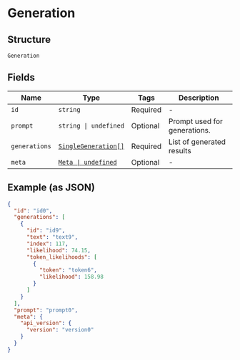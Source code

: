 
# Generation

## Structure

`Generation`

## Fields

| Name | Type | Tags | Description |
|  --- | --- | --- | --- |
| `id` | `string` | Required | - |
| `prompt` | `string \| undefined` | Optional | Prompt used for generations. |
| `generations` | [`SingleGeneration[]`](../../doc/models/single-generation.md) | Required | List of generated results |
| `meta` | [`Meta \| undefined`](../../doc/models/meta.md) | Optional | - |

## Example (as JSON)

```json
{
  "id": "id0",
  "generations": [
    {
      "id": "id9",
      "text": "text9",
      "index": 117,
      "likelihood": 74.15,
      "token_likelihoods": [
        {
          "token": "token6",
          "likelihood": 158.98
        }
      ]
    }
  ],
  "prompt": "prompt0",
  "meta": {
    "api_version": {
      "version": "version0"
    }
  }
}
```

